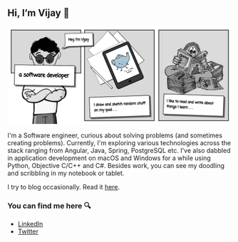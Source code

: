 ## Hi, I’m Vijay 👋
![cover](https://github.com/vijaynr/vijaynr/blob/main/Gitihub%20Cover%20Header.png)

I'm a Software engineer, curious about solving problems (and sometimes creating problems). Currently, I'm exploring various technologies across the stack ranging from Angular, Java, Spring, PostgreSQL etc. I've also dabbled in application development on macOS and Windows for a while using Python, Objective C/C++ and C#. Besides work, you can see my doodling and scribbling in my notebook or tablet.

I try to blog occasionally. Read it [here](https://vijaynr.github.io).

### You can find me here 🔍
- [LinkedIn](https://www.linkedin.com/in/vijayasankarr/)
- [Twitter](https://twitter.com/vjaynr)


<!---
vijaynr/vijaynr is a ✨ special ✨ repository because its `README.md` (this file) appears on your GitHub profile.
You can click the Preview link to take a look at your changes.
--->
